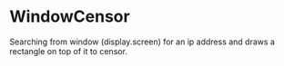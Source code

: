 # WindowCensor
Searching from window (display.screen) for an ip address and draws a rectangle on top of it to censor.

